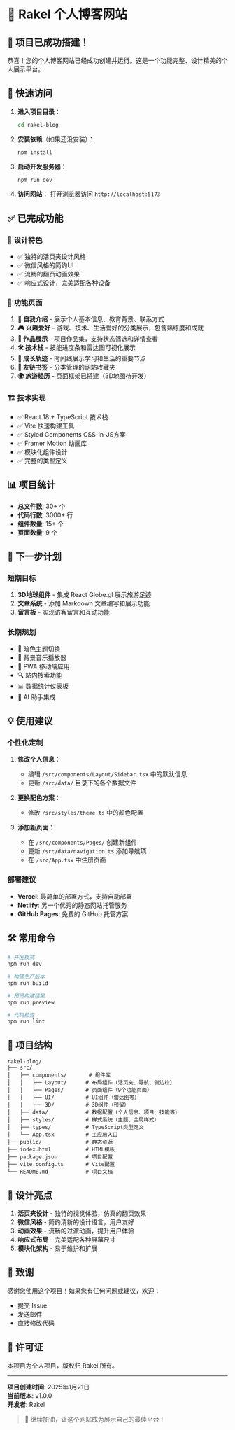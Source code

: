 # 🌟 Rakel 个人博客网站

## 🎉 项目已成功搭建！

恭喜！您的个人博客网站已经成功创建并运行。这是一个功能完整、设计精美的个人展示平台。

## 🚀 快速访问

1. **进入项目目录**：
   ```bash
   cd rakel-blog
   ```

2. **安装依赖**（如果还没安装）：
   ```bash
   npm install
   ```

3. **启动开发服务器**：
   ```bash
   npm run dev
   ```

4. **访问网站**：
   打开浏览器访问 `http://localhost:5173`

## ✅ 已完成功能

### 🎨 **设计特色**
- ✅ 独特的活页夹设计风格
- ✅ 微信风格的简约UI
- ✅ 流畅的翻页动画效果
- ✅ 响应式设计，完美适配各种设备

### 📑 **功能页面**
1. **👋 自我介绍** - 展示个人基本信息、教育背景、联系方式
2. **🎮 兴趣爱好** - 游戏、技术、生活爱好的分类展示，包含熟练度和成就
3. **💼 作品展示** - 项目作品集，支持状态筛选和详情查看
4. **🛠️ 技术栈** - 技能进度条和雷达图可视化展示
5. **📅 成长轨迹** - 时间线展示学习和生活的重要节点
6. **🔖 友链书签** - 分类管理的网站收藏夹
7. **🌍 旅游经历** - 页面框架已搭建（3D地图待开发）

### 🏗️ **技术实现**
- ✅ React 18 + TypeScript 技术栈
- ✅ Vite 快速构建工具
- ✅ Styled Components CSS-in-JS方案
- ✅ Framer Motion 动画库
- ✅ 模块化组件设计
- ✅ 完整的类型定义

## 📊 项目统计

- **总文件数**: 30+ 个
- **代码行数**: 3000+ 行
- **组件数量**: 15+ 个
- **页面数量**: 9 个

## 🎯 下一步计划

### 短期目标
1. **3D地球组件** - 集成 React Globe.gl 展示旅游足迹
2. **文章系统** - 添加 Markdown 文章编写和展示功能
3. **留言板** - 实现访客留言和互动功能

### 长期规划
- 🌙 暗色主题切换
- 🎵 背景音乐播放器
- 📱 PWA 移动端应用
- 🔍 站内搜索功能
- 📊 数据统计仪表板
- 🤖 AI 助手集成

## 💡 使用建议

### 个性化定制
1. **修改个人信息**：
   - 编辑 `/src/components/Layout/Sidebar.tsx` 中的默认信息
   - 更新 `/src/data/` 目录下的各个数据文件

2. **更换配色方案**：
   - 修改 `/src/styles/theme.ts` 中的颜色配置

3. **添加新页面**：
   - 在 `/src/components/Pages/` 创建新组件
   - 更新 `/src/data/navigation.ts` 添加导航项
   - 在 `/src/App.tsx` 中注册页面

### 部署建议
- **Vercel**: 最简单的部署方式，支持自动部署
- **Netlify**: 另一个优秀的静态网站托管服务
- **GitHub Pages**: 免费的 GitHub 托管方案

## 🛠️ 常用命令

```bash
# 开发模式
npm run dev

# 构建生产版本
npm run build

# 预览构建结果
npm run preview

# 代码检查
npm run lint
```

## 📝 项目结构

```
rakel-blog/
├── src/
│   ├── components/       # 组件库
│   │   ├── Layout/      # 布局组件（活页夹、导航、侧边栏）
│   │   ├── Pages/       # 页面组件（9个功能页面）
│   │   ├── UI/          # UI组件（雷达图等）
│   │   └── 3D/          # 3D组件（预留）
│   ├── data/            # 数据配置（个人信息、项目、技能等）
│   ├── styles/          # 样式系统（主题、全局样式）
│   ├── types/           # TypeScript类型定义
│   └── App.tsx          # 主应用入口
├── public/              # 静态资源
├── index.html           # HTML模板
├── package.json         # 项目配置
├── vite.config.ts       # Vite配置
└── README.md            # 项目文档
```

## 🎨 设计亮点

1. **活页夹设计** - 独特的视觉体验，仿真的翻页效果
2. **微信风格** - 简约清新的设计语言，用户友好
3. **动画效果** - 流畅的过渡动画，提升用户体验
4. **响应式布局** - 完美适配各种屏幕尺寸
5. **模块化架构** - 易于维护和扩展

## 🙏 致谢

感谢您使用这个项目！如果您有任何问题或建议，欢迎：
- 提交 Issue
- 发送邮件
- 直接修改代码

## 📄 许可证

本项目为个人项目，版权归 Rakel 所有。

---

**项目创建时间**: 2025年1月21日  
**当前版本**: v1.0.0  
**开发者**: Rakel  

> 💪 继续加油，让这个网站成为展示自己的最佳平台！